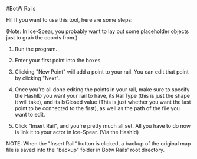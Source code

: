 #BotW Rails

Hi! If you want to use this tool, here are some steps:

(Note: In Ice-Spear, you probably want to lay out some placeholder objects just to grab the coords from.)

1. Run the program.

2. Enter your first point into the boxes. 

3. Clicking "New Point" will add a point to your rail. You can edit that point by clicking "Next".

4. Once you're all done editing the points in your rail, make sure to specify the HashID you want your rail to have, 
its RailType (this is just the shape it will take), and its IsClosed value (This is just whether you want the last point to be connected to the first), 
as well as the path of the file you want to edit.

5. Click "Insert Rail", and you're pretty much all set. All you have to do now is link it to your actor in Ice-Spear. (Via the HashId)

NOTE: When the "Insert Rail" button is clicked, a backup of the original map file is saved into the "backup" folder in Botw Rails' root directory.

